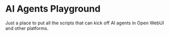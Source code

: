 # AI Agents Playground

Just a place to put all the scripts that can kick off AI agents in Open WebUI and other platforms.